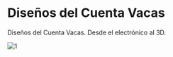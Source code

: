 # **Diseños del Cuenta Vacas**

Diseños del Cuenta Vacas. Desde el electrónico al 3D.

![1](https://user-images.githubusercontent.com/109483879/204624941-5c6a430e-d8ea-4426-86a2-1f81a81843f7.png)
